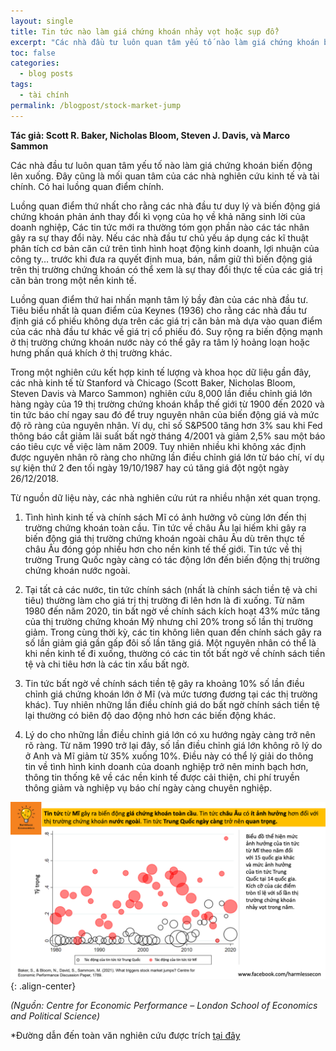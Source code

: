 ```yaml
---
layout: single
title: Tin tức nào làm giá chứng khoán nhảy vọt hoặc sụp đổ?
excerpt: "Các nhà đầu tư luôn quan tâm yếu tố nào làm giá chứng khoán biến động lên xuống. Đây cũng là mối quan tâm của các nhà nghiên cứu kinh tế và tài chính"
toc: false
categories:
  - blog posts
tags:
  - tài chính
permalink: /blogpost/stock-market-jump
---
```


**Tác giả: Scott R. Baker, Nicholas Bloom, Steven J. Davis, và Marco Sammon**

Các nhà đầu tư luôn quan tâm yếu tố nào làm giá chứng khoán biến động lên xuống. Đây cũng là mối quan tâm của các nhà nghiên cứu kinh tế và tài chính. Có hai luồng quan điểm chính.

Luồng quan điểm thứ nhất cho rằng các nhà đầu tư duy lý và biến động giá chứng khoán phản ánh thay đổi kì vọng của họ về khả năng sinh lời của doanh nghiệp, Các tin tức mới ra thường tóm gọn phần nào các tác nhân gây ra sự thay đổi này. Nếu các nhà đầu tư chủ yếu áp dụng các kĩ thuật phân tích cơ bản căn cứ trên tình hình hoạt động kinh doanh, lợi nhuận của công ty… trước khi đưa ra quyết định mua, bán, nắm giữ thì biến động giá trên thị trường chứng khoán có thể xem  là sự thay đổi thực tế của các giá trị căn bản trong một nền kinh tế. 

Luồng quan điểm thứ hai nhấn mạnh tâm lý bầy đàn của các nhà đầu tư. Tiêu biểu nhất là quan điểm của Keynes (1936) cho rằng các nhà đầu tư định giá cổ phiếu không dựa trên các giá trị căn bản mà dựa vào quan điểm của các nhà đầu tư khác về giá trị cổ phiếu đó. Suy rộng ra biến động mạnh ở thị trường chứng khoán nước này có thể gây ra tâm lý hoảng loạn hoặc hưng phấn quá khích ở thị trường khác.

Trong một nghiên cứu kết hợp kinh tế lượng và khoa học dữ liệu gần đây, các nhà kinh tế từ Stanford và Chicago (Scott Baker, Nicholas Bloom, Steven Davis và Marco Sammon) nghiên cứu 8,000 lần điều chỉnh giá lớn hàng ngày của 19 thị trường chứng khoán khắp thế giới từ 1900 đến 2020 và tin tức báo chí ngay sau đó để truy nguyên nhân của biến động giá và mức độ rõ ràng của nguyên nhân. Ví dụ, chỉ số S&P500 tăng hơn 3% sau khi Fed thông báo cắt giảm lãi suất bất ngờ tháng 4/2001 và giảm 2,5% sau một báo cáo tiêu cực về việc làm năm 2009. Tuy nhiên nhiều khi không xác định được nguyên nhân rõ ràng cho những lần điều chỉnh giá lớn từ báo chí, ví dụ sự kiện thứ 2 đen tối ngày 19/10/1987 hay cú tăng giá đột ngột ngày 26/12/2018.

Từ nguồn dữ liệu này, các nhà nghiên cứu rút ra nhiều nhận xét quan trọng.

1.	Tình hình kinh tế và chính sách Mĩ có ảnh hưởng vô cùng lớn đến thị trường chứng khoán toàn cầu. Tin tức về châu Âu lại hiếm khi gây ra biến động giá thị trường chứng khoán ngoài châu Âu dù trên thực tế châu Âu đóng góp nhiều hơn cho nền kinh tế thế giới. Tin tức về thị trường Trung Quốc ngày càng có tác động lớn đến biến động thị trường chứng khoán nước ngoài.

2.	Tại tất cả các nước, tin tức chính sách (nhất là chính sách tiền tệ và chi tiêu) thường làm cho giá trị thị trường đi lên hơn là đi xuống. Từ năm 1980 đến năm 2020, tin bất ngờ về chính sách kích hoạt 43% mức tăng của thị trường chứng khoán Mỹ nhưng chỉ 20% trong số lần thị trường giảm. Trong cùng thời kỳ, các tin không liên quan đến chính sách gây ra số lần giảm giá gần gấp đôi số lần tăng giá. Một nguyên nhân có thể là khi nền kinh tế đi xuống, thường có các tin tốt bất ngờ về chính sách tiền tệ và chi tiêu hơn là các tin xấu bất ngờ.

3.	Tin tức bất ngờ về chính sách tiền tệ gây ra khoảng 10% số lần điều chỉnh giá chứng khoán lớn ở Mĩ (và mức tương đương tại các thị trường khác). Tuy nhiên những lần điều chính giá do bất ngờ chính sách tiền tệ lại thường có biên độ dao động nhỏ hơn các biến động khác.

4.	Lý do cho những lần điều chỉnh giá lớn có xu hướng ngày càng trở nên rõ ràng. Từ năm 1990 trở lại đây, số lần điều chỉnh giá lớn không rõ lý do ở Anh và Mĩ giảm từ 35% xuống 10%. Điều này có thể lý giải do thông tin về tình hình kinh doanh của doanh nghiệp trở nên minh bạch hơn, thông tin thống kê về các nền kinh tế được cải thiện, chi phí truyền thông giảm và nghiệp vụ báo chí ngày càng chuyên nghiệp.

![image-center](/assets/images/blogpost/stock-market-jump.png){: .align-center}


*(Nguồn: Centre for Economic Performance – London School of Economics and Political Science)*



*Đường dẫn đến toàn văn nghiên cứu được trích [tại đây](https://cep.lse.ac.uk/pubs/download/dp1789.pdf)

